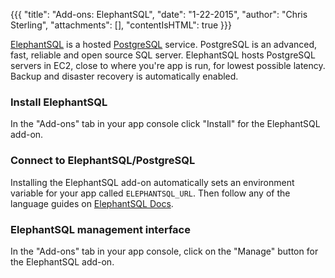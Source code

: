 {{{
  "title": "Add-ons: ElephantSQL",
  "date": "1-22-2015",
  "author": "Chris Sterling",
  "attachments": [],
  "contentIsHTML": true
}}}

<p><a href="http://www.elephantsql.com" target="_blank">ElephantSQL</a> is a hosted <a href="http://www.postgresql.org" target="_blank">PostgreSQL</a> service. PostgreSQL is an advanced, fast, reliable and open source SQL server. ElephantSQL hosts PostgreSQL servers in EC2, close to where you're app is run, for lowest possible latency. Backup and disaster recovery is automatically enabled.</p>
<h3>Install ElephantSQL</h3>
<p>In the "Add-ons" tab in your app console click "Install" for the ElephantSQL add-on.</p>
<h3>Connect to ElephantSQL/PostgreSQL</h3>
<p>Installing the ElephantSQL add-on automatically sets an environment variable for your app called <code>ELEPHANTSQL_URL</code>. Then follow any of the language guides on <a href="http://www.elephantsql.com/docs.html" target="_blank">ElephantSQL Docs</a>.</p>
<h3>ElephantSQL management interface</h3>
<p>In the "Add-ons" tab in your app console, click on the "Manage" button for the ElephantSQL add-on.</p>
